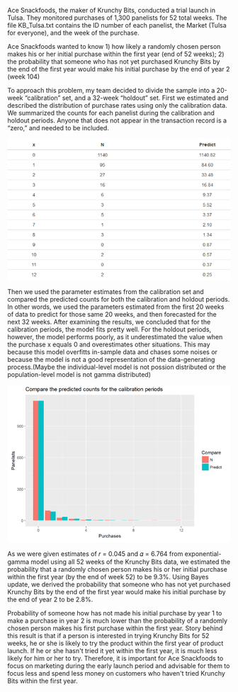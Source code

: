 Ace Snackfoods, the maker of Krunchy Bits, conducted a trial launch in Tulsa. They monitored purchases of 1,300 panelists for 52 total weeks. The file KB_Tulsa.txt contains the ID number of each panelist, the Market (Tulsa for everyone), and the week of the purchase. 

Ace Snackfoods wanted to know 1) how likely a randomly chosen person makes his or her initial purchase within the first year (end of 52 weeks); 2) the probability that someone who has not yet purchased Krunchy Bits by the end of the first year would make his initial purchase by the end of year 2 (week 104)

To approach this problem, my team decided to divide the sample into a 20-week “calibration” set, and a 32-week “holdout” set. First we estimated and described the distribution of purchase rates using only the calibration data. We summarized the counts for each panelist during the calibration and holdout periods. Anyone that does not appear in the transaction record is a “zero,” and needed to be included.

![alt text](https://github.com/jingwen-liu/SMU-Projects/blob/master/Predictive%20Analytics/1.png)

Then we used the parameter estimates from the calibration set and compared the predicted counts for both the calibration and holdout periods. In other words, we used the parameters estimated from the first 20 weeks of data to predict for those same 20 weeks, and then forecasted for the next 32 weeks. After examining the results, we concluded that for the calibration periods, the model fits pretty well. For the holdout periods, however, the model performs poorly, as it underestimated the value when the purchase x equals 0 and overestimates other situations. This may because this model overfitts in-sample data and chases some noises or because the model is not a good representation of the data-generating process.(Maybe the individual-level model is not possion distributed or the population-level model is not gamma distributed)

![alt text](https://github.com/jingwen-liu/SMU-Projects/blob/master/Predictive%20Analytics/2.png)

As we were given estimates of 𝑟 = 0.045 and 𝛼 = 6.764 from exponential-gamma model using all 52 weeks of the Krunchy Bits data, we estimated the probability that a randomly chosen person makes his or her initial purchase within the first year (by the end of week 52) to be 9.3%. Using Bayes update, we derived the probability that someone who has not yet purchased Krunchy Bits by the end of the first year would make his initial purchase by the end of year 2 to be 2.8%. 

Probability of someone how has not made his initial purchase by year 1 to make a purchase in year 2 is much lower than the probability of a randomly chosen person makes his first purchase within the first year. Story behind this result is that if a person is interested in trying Krunchy Bits for 52 weeks, he or she is likely to try the product within the first year of product launch. If he or she hasn't tried it yet within the first year, it is much less likely for him or her to try. Therefore, it is important for Ace Snackfoods to focus on marketing during the early launch period and advisable for them to focus less and spend less money on customers who haven't tried Krunchy Bits within the first year. 

